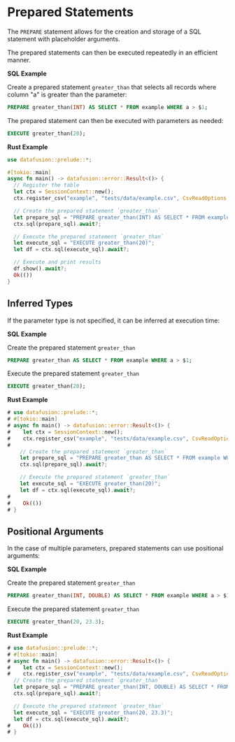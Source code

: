 
# Prepared Statements

The `PREPARE` statement allows for the creation and storage of a SQL statement with placeholder arguments.

The prepared statements can then be executed repeatedly in an efficient manner.

**SQL Example**

Create a prepared statement `greater_than` that selects all records where column "a" is greater than the parameter:

```sql
PREPARE greater_than(INT) AS SELECT * FROM example WHERE a > $1;
```

The prepared statement can then be executed with parameters as needed:

```sql
EXECUTE greater_than(20);
```

**Rust Example**

```rust
use datafusion::prelude::*;

#[tokio::main]
async fn main() -> datafusion::error::Result<()> {
  // Register the table
  let ctx = SessionContext::new();
  ctx.register_csv("example", "tests/data/example.csv", CsvReadOptions::new()).await?;

  // Create the prepared statement `greater_than`
  let prepare_sql = "PREPARE greater_than(INT) AS SELECT * FROM example WHERE a > $1";
  ctx.sql(prepare_sql).await?;

  // Execute the prepared statement `greater_than`
  let execute_sql = "EXECUTE greater_than(20)";
  let df = ctx.sql(execute_sql).await?;

  // Execute and print results
  df.show().await?;
  Ok(())
}
```

## Inferred Types

If the parameter type is not specified, it can be inferred at execution time:

**SQL Example**

Create the prepared statement `greater_than`

```sql
PREPARE greater_than AS SELECT * FROM example WHERE a > $1;
```

Execute the prepared statement `greater_than`

```sql
EXECUTE greater_than(20);
```

**Rust Example**

```rust
# use datafusion::prelude::*;
# #[tokio::main]
# async fn main() -> datafusion::error::Result<()> {
#    let ctx = SessionContext::new();
#    ctx.register_csv("example", "tests/data/example.csv", CsvReadOptions::new()).await?;
#
    // Create the prepared statement `greater_than`
    let prepare_sql = "PREPARE greater_than AS SELECT * FROM example WHERE a > $1";
    ctx.sql(prepare_sql).await?;

    // Execute the prepared statement `greater_than`
    let execute_sql = "EXECUTE greater_than(20)";
    let df = ctx.sql(execute_sql).await?;
#
#    Ok(())
# }
```

## Positional Arguments

In the case of multiple parameters, prepared statements can use positional arguments:

**SQL Example**

Create the prepared statement `greater_than`

```sql
PREPARE greater_than(INT, DOUBLE) AS SELECT * FROM example WHERE a > $1 AND b > $2;
```

Execute the prepared statement `greater_than`

```sql
EXECUTE greater_than(20, 23.3);
```

**Rust Example**

```rust
# use datafusion::prelude::*;
# #[tokio::main]
# async fn main() -> datafusion::error::Result<()> {
#    let ctx = SessionContext::new();
#    ctx.register_csv("example", "tests/data/example.csv", CsvReadOptions::new()).await?;
  // Create the prepared statement `greater_than`
  let prepare_sql = "PREPARE greater_than(INT, DOUBLE) AS SELECT * FROM example WHERE a > $1 AND b > $2";
  ctx.sql(prepare_sql).await?;

  // Execute the prepared statement `greater_than`
  let execute_sql = "EXECUTE greater_than(20, 23.3)";
  let df = ctx.sql(execute_sql).await?;
#    Ok(())
# }
```

